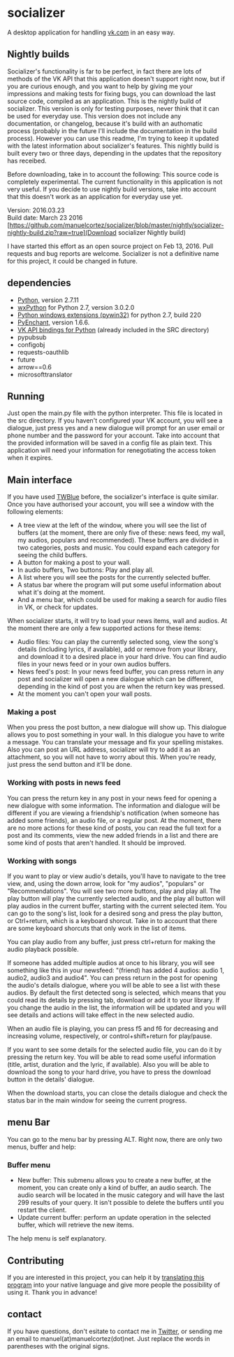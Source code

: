 # socializer 

A desktop application for handling [vk.com](http://vk.com) in an easy way.

## Nightly builds

Socializer's functionality is far to be perfect, in fact there are lots of methods of the VK API that this application doesn't support  right now, but if you are curious enough, and you want to help by giving me your impressions and making  tests for fixing  bugs, you can download the last source code, compiled as an application. This is the  nightly build of socializer. This version is only for testing purposes, never think that it can be used for everyday use. This version does not include any documentation, or changelog, because it's build with an authomatic process (probably in the future I'll include the documentation in the build process). However you can use this readme, I'm trying to keep it updated with the latest information about socializer's features. This nightly build is built every two or three days, depending in the updates that the repository has receibed.

Before downloading, take in to account the following: This source code is completely experimental. The current functionality in this application is not very useful. If you decide to use nightly build versions, take into account that this doesn't work as an application for everyday use yet.

Version: 2016.03.23  
Build date: March 23 2016  
[https://github.com/manuelcortez/socializer/blob/master/nightly/socializer-nightly-build.zip?raw=true](Download socializer Nightly build)

I have started this effort as an open source  project on Feb 13, 2016. Pull requests and bug reports are welcome. Socializer is not a definitive name for this project, it could be changed in future.

## dependencies

* [Python,](http://python.org) version 2.7.11
* [wxPython](http://www.wxpython.org) for Python 2.7, version 3.0.2.0
* [Python windows extensions (pywin32)](http://www.sourceforge.net/projects/pywin32/) for python 2.7, build 220
* [PyEnchant,](http://pythonhosted.org/pyenchant/) version 1.6.6.
* [VK API bindings for Python](https://github.com/dimka665/vk) (already included in the SRC directory)
* pypubsub
* configobj
* requests-oauthlib
* future
* arrow==0.6
* microsofttranslator

## Running

Just open the main.py file with the python interpreter. This file is located in the src directory. If you haven't configured your VK account, you will see a dialogue, just press yes and a new dialogue will  prompt for an user email or phone number and the password for your account.  Take into account that the provided information will be saved in a config file as plain text. This application will need your information  for renegotiating the access token when it expires.

## Main interface

If you have used [TWBlue](https://github.com/manuelcortez/twblue) before, the socializer's interface is quite similar. Once you have authorised your account, you will see a window with the following elements:

* A tree view at the left of the window, where you will see the list of buffers (at the moment, there are only five  of these: news feed, my wall, my audios, populars and recommended). These buffers are divided in two categories, posts and music. You could expand each category for seeing the child buffers.
* A button for making a post to your wall.
* In audio buffers, Two buttons: Play and play all.
* A list where you will see the posts for the currently selected buffer.
* A status bar where the program will put some useful information about what it's doing at the moment.
* And a menu bar, which could be used for making a search for audio files in VK, or check for updates.

When socializer starts, it will try to load your news items, wall and audios. At the moment there are only a few supported actions for   these items:

* Audio files: You can play the currently selected song, view the song's details (including lyrics, if available), add or remove from your library, and download it to a desired place in your hard drive. You can find audio files in your news feed or in your own audios buffers.
* News feed's post: In your news feed buffer, you can press return in any post and socializer will open a new dialogue which can be different, depending in the kind of post you are when the return key was pressed.
* At the moment you can't open your wall posts.

### Making a post

When you press the post button, a new dialogue will show up. This dialogue allows you to post something in your wall. In this dialogue you have to write a message. You can translate your message and fix your spelling mistakes. Also you can post an URL address, socializer will try to add it as an attachment, so you will not have to worry about this. When you're ready, just press the send button and it'll be done.

### Working with posts in news feed

You can press the return key in any post in your news feed for opening a new dialogue with some information. The information and dialogue will be different if you are viewing a friendship's notification  (when someone has added some friends), an audio file, or a regular post. At the moment, there are no more actions for these kind of posts, you can read the full text for a post and its comments, view the new added friends in a list and  there are some kind of posts that aren't handled. It should be improved.

### Working with songs

If you want to play or view  audio's details, you'll have to navigate to the tree view, and, using the down arrow, look for "my audios", "populars" or "Recommendations". You will see two more buttons, play and play all. The play button will play the currently selected audio, and the play all button will play audios in the current buffer, starting with the current selected item. You can go to the song's list, look for a desired song and press the play button, or Ctrl+return, which is a keyboard shorcut. Take in to account that there are some keyboard shorcuts that only work in the list of items.

You can play audio from any buffer, just press ctrl+return for making the audio playback possible.

If someone has added multiple audios at once to his library, you will see something like this in your newsfeed: "(friend) has added 4 audios: audio 1, audio2, audio3 and audio4". You can press return in the  post for opening the audio's details dialogue, where you will be able to see a list with these audios. By default the first detected song is selected, which means that you could read its details by pressing tab, download or add it to your library. If you change the audio in the list, the information will be updated and you will see details and actions will take effect in the new selected audio.

When an  audio file is playing, you can press f5 and f6 for decreasing and increasing volume, respectively, or control+shift+return for play/pause.

If you want to see  some details for the selected audio file, you can do it by pressing the return key. You will be able to read some useful information  (title, artist, duration and the lyric, if available). Also you will be able to download the song to your hard drive, you have to press the download button in the details' dialogue.

When the download starts, you can close the details dialogue and check the status bar in the main window for seeing the current progress.

## menu Bar

You can go to the menu bar by pressing ALT. Right now, there are only two menus, buffer and help:

### Buffer menu

* New buffer: This submenu  allows you to create a new buffer, at the moment, you can create only a kind of buffer, an audio search. The audio search will be located in the music category and will have the last 299 results of your query. It isn't possible to delete the buffers until you restart the client.
* Update current buffer: perform an update operation in the selected buffer, which will retrieve the new items.

The help menu is self explanatory.

## Contributing

If you are interested in this project, you can help it by [translating this program](https://github.com/manuelcortez/socializer/wiki/translate) into your native language and give more people the possibility of using it. Thank you in advance!

## contact

If you have questions, don't esitate to contact me in [Twitter,](https://twitter.com/manuelcortez00) or sending me an email to manuel(at)manuelcortez(dot)net. Just replace the words in parentheses with the original signs.